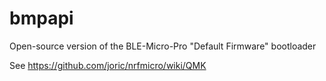 # bmpapi

Open-source version of the BLE-Micro-Pro "Default Firmware" bootloader

See https://github.com/joric/nrfmicro/wiki/QMK
